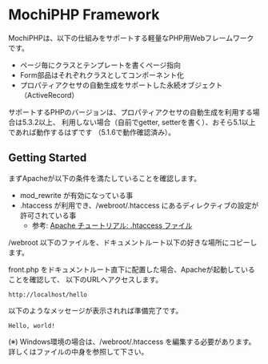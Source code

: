 MochiPHP Framework
==================

MochiPHPは、以下の仕組みをサポートする軽量なPHP用Webフレームワークです。

* ページ毎にクラスとテンプレートを書くページ指向
* Form部品はそれぞれクラスとしてコンポーネント化
* プロパティアクセサの自動生成をサポートした永続オブジェクト（ActiveRecord）

サポートするPHPのバージョンは、プロパティアクセサの自動生成を利用する場合は5.3.2以上、
利用しない場合（自前でgetter, setterを書く）、おそら5.1以上であれば動作するはずです
（5.1.6で動作確認済み）。

Getting Started
---------------

まずApacheが以下の条件を満たしていることを確認します。

* mod_rewrite が有効になっている事
* .htaccess が利用でき、/webroot/.htaccess にあるディレクティブの設定が許可されている事
   * 参考: [Apache チュートリアル: .htaccess ファイル](http://httpd.apache.org/docs/2.2/ja/howto/htaccess.html)

/webroot 以下のファイルを、ドキュメントルート以下の好きな場所にコピーします。

front.php をドキュメントルート直下に配置した場合、Apacheが起動していることを確認して、
以下のURLへアクセスします。

    http://localhost/hello
    
以下のようなメッセージが表示されれば準備完了です。

    Hello, world!

(※) Windows環境の場合は、/webroot/.htaccess を編集する必要があります。
詳しくはファイルの中身を参照して下さい。
